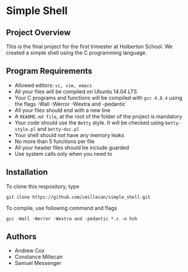 # Simple Shell

## Project Overview
This is the final project for the first trimester at Holberton School. We created a simple shell using the C programming language.

## Program Requirements
* Allowed editors: `vi, vim, emacs`
* All your files will be compiled on Ubuntu 14.04 LTS
* Your C programs and functions will be compiled with `gcc 4.8.4` using the flags -Wall -Werror -Wextra and -pedantic`
* All your files should end with a new line
* A `README.md file`, at the root of the folder of the project is mandatory
* Your code should use the `Betty` style. It will be checked using `betty-style.pl` and `betty-doc.pl`
* Your shell should not have any memory leaks
* No more than 5 functions per file
* All your header files should be include guarded
* Use system calls only when you need to

## Installation
To clone this respository, type
```
git clone https://github.com/cmillecan/simple_shell.git
```
To compile, use following command and flags
```
gcc -Wall -Werror -Wextra and -pedantic *.c -o hsh
```

## Authors
* Andrew Cox
* Constance Millecan
* Samuel Messenger
